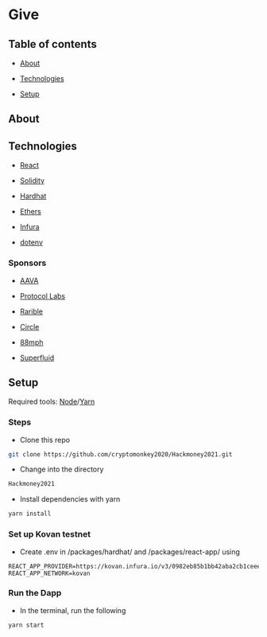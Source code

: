 # Give

## Table of contents

* [About](#about)

* [Technologies](#technologies)

* [Setup](#setup)
## About

## Technologies

* [React](https://reactjs.org/)

* [Solidity](https://docs.soliditylang.org/en/latest/)

* [Hardhat](https://hardhat.org/)

* [Ethers](https://docs.ethers.io/v5/)

* [Infura](https://infura.io/)

* [dotenv](https://www.npmjs.com/package/dotenv)

### Sponsors

* [AAVA](https://docs.aave.com/developers/)

* [Protocol Labs](https://ipfs.io/)

* [Rarible](https://rarible.org/)

* [Circle](https://developers.circle.com/docs)

* [88mph](https://88mph.app/docs/)

* [Superfluid](https://docs.superfluid.finance/superfluid/)

## Setup

Required tools: [Node](https://nodejs.org/en/)/[Yarn](https://yarnpkg.com/)

### Steps

* Clone this repo

```bash
git clone https://github.com/cryptomonkey2020/Hackmoney2021.git
```

* Change into the directory

```bash
Hackmoney2021
```

* Install dependencies with yarn

```bash
yarn install
```

### Set up Kovan testnet

* Create .env in /packages/hardhat/ and /packages/react-app/ using

```
REACT_APP_PROVIDER=https://kovan.infura.io/v3/0982eb85b1bb42aba2cb1ceeef545e1b
REACT_APP_NETWORK=kovan
```

### Run the Dapp

* In the terminal, run the following

```bash
yarn start
```